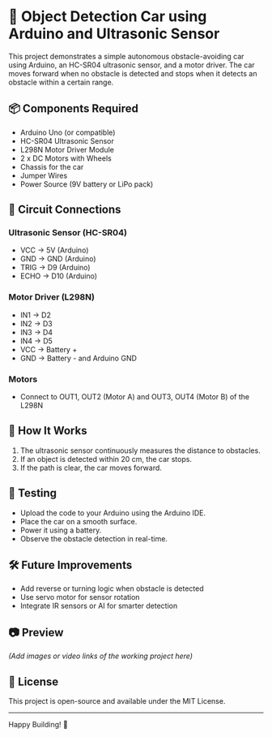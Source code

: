 # 🚗 Object Detection Car using Arduino and Ultrasonic Sensor

This project demonstrates a simple autonomous obstacle-avoiding car using Arduino, an HC-SR04 ultrasonic sensor, and a motor driver. The car moves forward when no obstacle is detected and stops when it detects an obstacle within a certain range.

## 📦 Components Required
- Arduino Uno (or compatible)
- HC-SR04 Ultrasonic Sensor
- L298N Motor Driver Module
- 2 x DC Motors with Wheels
- Chassis for the car
- Jumper Wires
- Power Source (9V battery or LiPo pack)

## 🔌 Circuit Connections

### Ultrasonic Sensor (HC-SR04)
- VCC → 5V (Arduino)
- GND → GND (Arduino)
- TRIG → D9 (Arduino)
- ECHO → D10 (Arduino)

### Motor Driver (L298N)
- IN1 → D2
- IN2 → D3
- IN3 → D4
- IN4 → D5
- VCC → Battery +
- GND → Battery - and Arduino GND

### Motors
- Connect to OUT1, OUT2 (Motor A) and OUT3, OUT4 (Motor B) of the L298N

## 🧠 How It Works
1. The ultrasonic sensor continuously measures the distance to obstacles.
2. If an object is detected within 20 cm, the car stops.
3. If the path is clear, the car moves forward.



## 🧪 Testing
- Upload the code to your Arduino using the Arduino IDE.
- Place the car on a smooth surface.
- Power it using a battery.
- Observe the obstacle detection in real-time.

## 🛠️ Future Improvements
- Add reverse or turning logic when obstacle is detected
- Use servo motor for sensor rotation
- Integrate IR sensors or AI for smarter detection

## 📷 Preview
*(Add images or video links of the working project here)*

## 📄 License
This project is open-source and available under the MIT License.

---
Happy Building! 🚀
